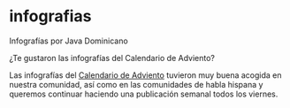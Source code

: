 # infografias
Infografías por Java Dominicano

¿Te gustaron las infografías del Calendario de Adviento?

Las infografías del [Calendario de Adviento](https://github.com/JavaDominicano/jvm-advent) tuvieron muy buena acogida en nuestra comunidad, así como en las comunidades de habla hispana y queremos continuar haciendo una publicación semanal todos los viernes.

